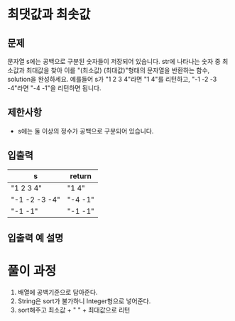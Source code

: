 # 최댓값과 최솟값

## 문제
문자열 s에는 공백으로 구분된 숫자들이 저장되어 있습니다. str에 나타나는 숫자 중 최소값과 최대값을 찾아 
이를 "(최소값) (최대값)"형태의 문자열을 반환하는 함수, solution을 완성하세요.
예를들어 s가 "1 2 3 4"라면 "1 4"를 리턴하고, "-1 -2 -3 -4"라면 "-4 -1"을 리턴하면 됩니다.

## 제한사항
- s에는 둘 이상의 정수가 공백으로 구분되어 있습니다.

## 입출력

| s  | return |
|--|-----|
| "1 2 3 4" | "1 4" |
| "-1 -2 -3 -4"| "-4 -1"|
| "-1 -1" | "-1 -1"|


## 입출력 예 설명

# 풀이 과정
1. 배열에 공백기준으로 담아준다.
2. String은 sort가 불가하니 Integer형으로 넣어준다.
3. sort해주고 최소값 + " " + 최대값으로 리턴